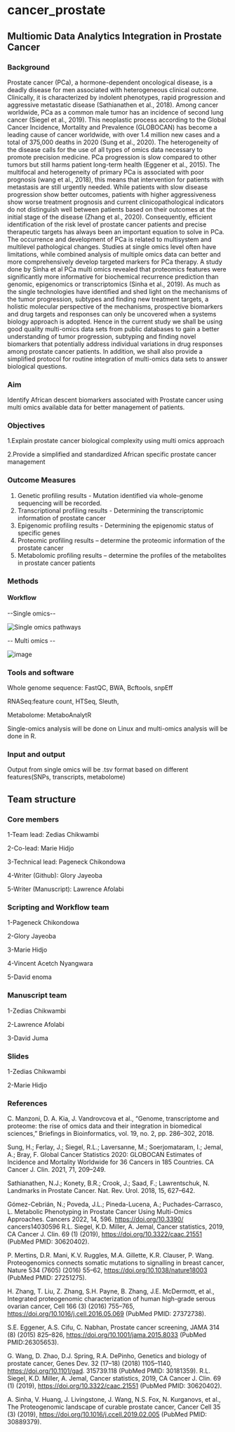 # cancer_prostate

## Multiomic Data Analytics Integration in Prostate Cancer

### Background  

Prostate cancer (PCa), a hormone-dependent oncological disease, is a deadly disease for men associated with heterogeneous clinical outcome. Clinically, it is characterized by indolent phenotypes, rapid progression and aggressive metastatic disease (Sathianathen et al., 2018). Among cancer worldwide, PCa as a common male tumor has an incidence of second lung cancer (Siegel et al., 2019). This neoplastic process according to the Global Cancer Incidence, Mortality and Prevalence (GLOBOCAN) has become a leading cause of cancer worldwide, with over 1.4 million new cases and a total of 375,000 deaths in 2020 (Sung et al., 2020). The heterogeneity of the disease calls for the use of all types of omics data necessary to promote precision medicine. PCa progression is slow compared to other tumors but still harms patient long-term health (Eggener et al., 2015). The multifocal and heterogeneity of primary PCa is associated with poor prognosis (wang et al., 2018), this means that intervention for patients with metastasis are still urgently needed. While patients with slow disease progression show better outcomes, patients with higher aggressiveness show worse treatment prognosis and current clinicopathological indicators do not distinguish well between patients based on their outcomes at the initial stage of the disease (Zhang et al., 2020). Consequently, efficient identification of the risk level of prostate cancer patients and precise therapeutic targets has always been an important equation to solve in PCa. The occurrence and development of PCa is related to multisystem and multilevel pathological changes. Studies at single omics level often have limitations, while combined analysis of multiple omics data can better and more comprehensively develop targeted markers for PCa therapy. A study done by Sinha et al PCa multi omics revealed that proteomics features were significantly more informative for biochemical recurrence prediction than genomic, epigenomics or transcriptomics (Sinha et al., 2019). As much as the single technologies have identified and shed light on the mechanisms of the tumor progression, subtypes and finding new treatment targets, a holistic molecular perspective of the mechanisms, prospective biomarkers and drug targets and responses can only be uncovered when a systems biology approach is adopted. Hence in the current study we shall be using good quality multi-omics data sets from public databases to gain a better understanding of tumor progression, subtyping and finding novel biomarkers that potentially address individual variations in drug responses among prostate cancer patients. In addition, we shall also provide a simplified protocol for routine integration of multi-omics data sets to answer biological questions.


### Aim
Identify African descent biomarkers associated with Prostate cancer using multi omics available data for better management of patients. 

### Objectives

1.Explain prostate cancer biological complexity using multi omics approach

2.Provide a simplified and standardized African specific prostate cancer management 

### Outcome Measures 

1.	Genetic profiling results - Mutation identified via whole-genome sequencing will be recorded.
2.	Transcriptional profiling results - Determining the transcriptomic information of prostate cancer
3.	Epigenomic profiling results - Determining the epigenomic status of specific genes
4.	Proteomic profiling results – determine the proteomic information of the prostate cancer
5.	Metabolomic profiling results – determine the profiles of the metabolites in prostate cancer patients

### Methods

#### Workflow

--Single omics--

![Single omics pathways](https://user-images.githubusercontent.com/102041566/161955431-539e2ed4-c488-4e74-978e-ab74649aa6aa.PNG)


-- Multi omics --

![image](https://user-images.githubusercontent.com/102041566/161955384-bdb603ec-f4fc-4853-9ddb-937009b3a510.png)


### Tools and software

Whole genome sequence: FastQC, BWA, Bcftools, snpEff 

RNASeq:feature count, HTSeq, Sleuth, 

Metabolome: MetaboAnalytR

Single-omics analysis will be done on Linux and multi-omics analysis will be done in R. 

### Input and output

Output from single omics will be .tsv format based on different features(SNPs, transcripts, metabolome)



## Team structure

### Core members

1-Team lead: Zedias Chikwambi

2-Co-lead: Marie Hidjo

3-Technical lead: Pageneck Chikondowa

4-Writer (Github): Glory Jayeoba

5-Writer (Manuscript): Lawrence Afolabi

### Scripting and Workflow team 

1-Pageneck Chikondowa

2-Glory Jayeoba

3-Marie Hidjo

4-Vincent Acetch Nyangwara

5-David enoma

### Manuscript team 

1-Zedias Chikwambi

2-Lawrence Afolabi

3-David Juma

### Slides 

1-Zedias Chikwambi

2-Marie Hidjo



### References 

C. Manzoni, D. A. Kia, J. Vandrovcova et al., “Genome, transcriptome and proteome: the rise of omics data and their integration in biomedical sciences,” Briefings in Bioinformatics, vol. 19, no. 2, pp. 286–302, 2018. 

Sung, H.; Ferlay, J.; Siegel, R.L.; Laversanne, M.; Soerjomataram, I.; Jemal, A.; Bray, F. Global Cancer Statistics 2020: GLOBOCAN Estimates of Incidence and Mortality Worldwide for 36 Cancers in 185 Countries. CA Cancer J. Clin. 2021, 71, 209–249. 

Sathianathen, N.J.; Konety, B.R.; Crook, J.; Saad, F.; Lawrentschuk, N. Landmarks in Prostate Cancer. Nat. Rev. Urol. 2018, 15, 627–642. 

Gómez-Cebrián, N.; Poveda, J.L.; Pineda-Lucena, A.; Puchades-Carrasco, L. Metabolic Phenotyping in Prostate Cancer Using Multi-Omics Approaches. Cancers 2022, 14, 596. https://doi.org/10.3390/ cancers14030596
R.L. Siegel, K.D. Miller, A. Jemal, Cancer statistics, 2019, CA Cancer J. Clin. 69 (1)
(2019), https://doi.org/10.3322/caac.21551 (PubMed PMID: 30620402). 

P. Mertins, D.R. Mani, K.V. Ruggles, M.A. Gillette, K.R. Clauser, P. Wang. Proteogenomics connects somatic mutations to signalling in breast cancer, Nature 534 (7605) (2016) 55–62, https://doi.org/10.1038/nature18003 (PubMed PMID: 27251275).

 H. Zhang, T. Liu, Z. Zhang, S.H. Payne, B. Zhang, J.E. McDermott, et al., Integrated
proteogenomic characterization of human high-grade serous ovarian cancer, Cell 166 (3) (2016) 755–765, https://doi.org/10.1016/j.cell.2016.05.069 (PubMed PMID: 27372738).

S.E. Eggener, A.S. Cifu, C. Nabhan, Prostate cancer screening, JAMA 314 (8) (2015) 825–826, https://doi.org/10.1001/jama.2015.8033 (PubMed PMID:26305653). 

G. Wang, D. Zhao, D.J. Spring, R.A. DePinho, Genetics and biology of prostate cancer, Genes Dev. 32 (17–18) (2018) 1105–1140, https://doi.org/10.1101/gad. 315739.118 (PubMed PMID: 30181359). 
R.L. Siegel, K.D. Miller, A. Jemal, Cancer statistics, 2019, CA Cancer J. Clin. 69 (1) (2019), https://doi.org/10.3322/caac.21551 (PubMed PMID: 30620402). 

A. Sinha, V. Huang, J. Livingstone, J. Wang, N.S. Fox, N. Kurganovs, et al., The Proteogenomic landscape of curable prostate cancer, Cancer Cell 35 (3) (2019), https://doi.org/10.1016/j.ccell.2019.02.005 (PubMed PMID: 30889379). 



